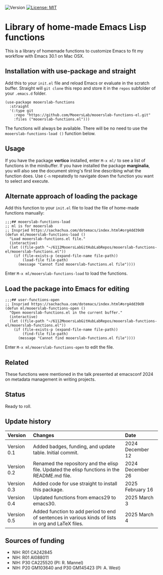 ![Version](https://img.shields.io/static/v1?label=matplotlib-voice-in&message=0.5&color=brightcolor)
[![License: MIT](https://img.shields.io/badge/License-MIT-blue.svg)](https://opensource.org/licenses/MIT)


# Library of home-made Emacs Lisp functions

This is a library of homemade functions to customize Emacs to fit my workflow with Emacs 30.1 on Mac OSX.



## Installation with use-package and straight

Add this to your `init.el` file and reload Emacs or evaluate in the scratch buffer.
Straight will `git clone` this repo and store it in the `repos` subfolder of your `.emacs.d` folder.

```elisp
(use-package mooerslab-functions  
  :straight  
  '(:type git  
    :repo "https://github.com/MooersLab/mooerslab-functions-el.git"  
    :files ("mooerslab-functions.el")))
```
The functions will always be available.
There will be no need to use the `mooerslab-functions-load ()` function below.

## Usage

If you have the package **vertico** installed, enter `M-x ml/` to see a list of functions in the minibuffer.
If you have installed the package **marginalia**, you will also see the document string's first line describing what the function does.
Use `C-n` repeatedly to navigate down the function you want to select and execute.


## Alternate approach of loading the package

Add this function to your `init.el` file to load the file of home-made functions manually:

```elisp
;;;## mooerslab-functions-load
;; ml is for mooerslab
;; Inspried https://sachachua.com/dotemacs/index.html#org4dd39d0
(defun ml/mooerslab-functions-load ()  
  "Load mooerslab-functions.el file."  
  (interactive)  
  (let ((file-path "~/6112MooersLabGitHubLabRepos/mooerslab-functions-el/mooerslab-functions.el"))  
    (if (file-exists-p (expand-file-name file-path))  
        (load-file file-path)  
      (message "Cannot find mooerslab-functions.el file"))))
```

Enter `M-x ml/mooerslab-functions-load` to load the functions.


## Load the package into Emacs for editing

```elisp
;;;## user-functions-open
;; Inspried https://sachachua.com/dotemacs/index.html#org4dd39d0
(defun ml/mooerslab-functions-open ()  
  "Open mooerslab-functions.el in the current buffer."  
  (interactive)  
  (let ((file-path "~/6112MooersLabGitHubLabRepos/mooerslab-functions-el/mooerslab-functions.el"))  
    (if (file-exists-p (expand-file-name file-path))  
        (find-file file-path)  
      (message "Cannot find mooerslab-functions.el file"))))
```

Enter `M-x ml/mooerslab-functions-open` to edit the file.


## Related

These functions were mentioned in the talk presented at emacsconf 2024 on metadata management in writing projects.

## Status

Ready to roll.

## Update history

|Version      | Changes                                                                                                                                  | Date                |
|:------------|:-----------------------------------------------------------------------------------------------------------------------------------------|:--------------------|
| Version 0.1 |   Added badges, funding, and update table.  Initial commit.                                                                              | 2024 December 12    |
| Version 0.2 |   Renamed the repository and the elisp file.  Updated the elisp functions in the README.md file.                                         | 2024 December 26    |
| Version 0.3 |   Added code for use straight to install this package.                                                                                    | 2025 February 16    |
| Version 0.4 |   Updated functions from emacs29 to emacs30.                                                                                              | 2025 March 3    |
| Version 0.5 |   Added function to add period to end of sentences in various kinds of lists in org and LaTeX files.                                      | 2025 March 4    |


## Sources of funding

- NIH: R01 CA242845
- NIH: R01 AI088011
- NIH: P30 CA225520 (PI: R. Mannel)
- NIH: P20 GM103640 and P30 GM145423 (PI: A. West)
